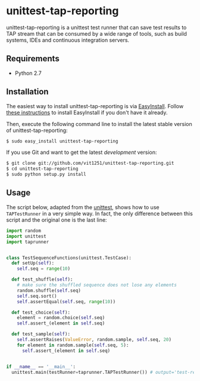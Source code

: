 # unittest-tap-reporting

unittest-tap-reporting is a unittest test runner that can save test results
to TAP stream that can be consumed by a wide range of tools, such as build
systems, IDEs and continuous integration servers.

## Requirements

* Python 2.7

## Installation

The easiest way to install unittest-tap-reporting is via
[EasyInstall](http://peak.telecommunity.com/DevCenter/EasyInstall). Follow
[these instructions](http://pypi.python.org/pypi/setuptools) to install
EasyInstall if you don't have it already.

Then, execute the following command line to install the latest stable version
of unittest-tap-reporting:

````bash
$ sudo easy_install unittest-tap-reporting
````

If you use Git and want to get the latest *development* version:

````bash
$ git clone git://github.com/vit1251/unittest-tap-reporting.git
$ cd unittest-tap-reporting
$ sudo python setup.py install
````

## Usage

The script below, adapted from the
[unittest](http://docs.python.org/library/unittest.html), shows how to use
`TAPTestRunner` in a very simple way. In fact, the only difference between
this script and the original one is the last line:

```python
import random
import unittest
import taprunner


class TestSequenceFunctions(unittest.TestCase):
  def setUp(self):
    self.seq = range(10)

  def test_shuffle(self):
    # make sure the shuffled sequence does not lose any elements
    random.shuffle(self.seq)
    self.seq.sort()
    self.assertEqual(self.seq, range(10))

  def test_choice(self):
    element = random.choice(self.seq)
    self.assert_(element in self.seq)

  def test_sample(self):
    self.assertRaises(ValueError, random.sample, self.seq, 20)
    for element in random.sample(self.seq, 5):
      self.assert_(element in self.seq)


if __name__ == '__main__':
  unittest.main(testRunner=taprunner.TAPTestRunner()) # output='test-reports'
```
